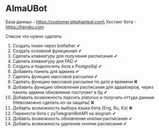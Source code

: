 # AlmaUBot
База данных - https://customer.elephantsql.com\
Хостинг бота - https://heroku.com

Список что нужно сделать:
1) Создать токен через botfather ✔
2) Создать основной функционал ✔
3) Сделать клавиатуру для получения расписания  ✔
4) Сделать клавиатуру для FAQ ✔
5) Создать и подключить бота к PostgreSql ✔
6) Добавить панель для админа  ✔
7) Сделать функцию массовой рассылки ✔
8) Сделать функцию массовой рассылки по дате и времени ❌
9) Добавить функцию обновления расписания для адвайзеров, через панель админа обновление поступает в бд ✔
10) Добавить возможность парсить platonus и получать оттуда данные (Невозможно сделать из-за защиты) ❌
11) Добавть возможность выбора языка бота (Eng, Ru, Kz) ❌
12) Перенести бота с pyTelegramBotAPI на aiogram ✔
13) Добавть возможность обновление кнопки расписания ✔
14) Добавть возможность удаление кнопки расписания ✔